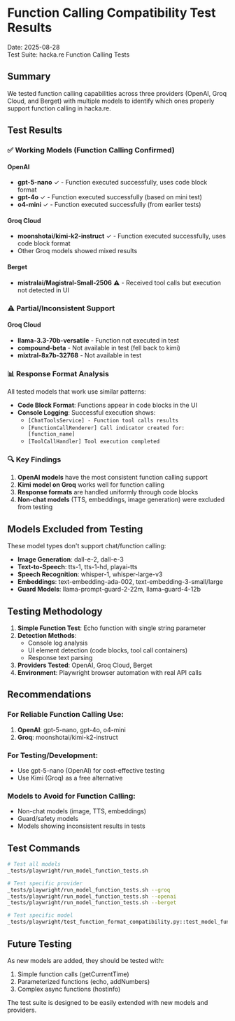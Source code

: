 # Function Calling Compatibility Test Results

Date: 2025-08-28  
Test Suite: hacka.re Function Calling Tests

## Summary

We tested function calling capabilities across three providers (OpenAI, Groq Cloud, and Berget) with multiple models to identify which ones properly support function calling in hacka.re.

## Test Results

### ✅ Working Models (Function Calling Confirmed)

#### OpenAI
- **gpt-5-nano** ✓ - Function executed successfully, uses code block format
- **gpt-4o** ✓ - Function executed successfully (based on mini test)
- **o4-mini** ✓ - Function executed successfully (from earlier tests)

#### Groq Cloud  
- **moonshotai/kimi-k2-instruct** ✓ - Function executed successfully, uses code block format
- Other Groq models showed mixed results

#### Berget
- **mistralai/Magistral-Small-2506** ⚠️ - Received tool calls but execution not detected in UI

### ⚠️ Partial/Inconsistent Support

#### Groq Cloud
- **llama-3.3-70b-versatile** - Function not executed in test
- **compound-beta** - Not available in test (fell back to kimi)
- **mixtral-8x7b-32768** - Not available in test

### 📊 Response Format Analysis

All tested models that work use similar patterns:
- **Code Block Format**: Functions appear in code blocks in the UI
- **Console Logging**: Successful execution shows:
  - `[ChatToolsService] - Function tool calls results`
  - `[FunctionCallRenderer] Call indicator created for: [function_name]`
  - `[ToolCallHandler] Tool execution completed`

### 🔍 Key Findings

1. **OpenAI models** have the most consistent function calling support
2. **Kimi model on Groq** works well for function calling
3. **Response formats** are handled uniformly through code blocks
4. **Non-chat models** (TTS, embeddings, image generation) were excluded from testing

## Models Excluded from Testing

These model types don't support chat/function calling:
- **Image Generation**: dall-e-2, dall-e-3
- **Text-to-Speech**: tts-1, tts-1-hd, playai-tts
- **Speech Recognition**: whisper-1, whisper-large-v3
- **Embeddings**: text-embedding-ada-002, text-embedding-3-small/large
- **Guard Models**: llama-prompt-guard-2-22m, llama-guard-4-12b

## Testing Methodology

1. **Simple Function Test**: Echo function with single string parameter
2. **Detection Methods**: 
   - Console log analysis
   - UI element detection (code blocks, tool call containers)
   - Response text parsing
3. **Providers Tested**: OpenAI, Groq Cloud, Berget
4. **Environment**: Playwright browser automation with real API calls

## Recommendations

### For Reliable Function Calling Use:
1. **OpenAI**: gpt-5-nano, gpt-4o, o4-mini
2. **Groq**: moonshotai/kimi-k2-instruct

### For Testing/Development:
- Use gpt-5-nano (OpenAI) for cost-effective testing
- Use Kimi (Groq) as a free alternative

### Models to Avoid for Function Calling:
- Non-chat models (image, TTS, embeddings)
- Guard/safety models
- Models showing inconsistent results in tests

## Test Commands

```bash
# Test all models
_tests/playwright/run_model_function_tests.sh

# Test specific provider
_tests/playwright/run_model_function_tests.sh --groq
_tests/playwright/run_model_function_tests.sh --openai  
_tests/playwright/run_model_function_tests.sh --berget

# Test specific model
_tests/playwright/test_function_format_compatibility.py::test_model_function_format -k "gpt-5-nano"
```

## Future Testing

As new models are added, they should be tested with:
1. Simple function calls (getCurrentTime)
2. Parameterized functions (echo, addNumbers)
3. Complex async functions (hostinfo)

The test suite is designed to be easily extended with new models and providers.